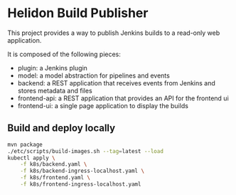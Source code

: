 # Helidon Build Publisher

This project provides a way to publish Jenkins builds to a read-only web application.

It is composed of the following pieces:

 - plugin: a Jenkins plugin
 - model: a model abstraction for pipelines and events
 - backend: a REST application that receives events from Jenkins and
 stores metadata and files
 - frontend-api: a REST application that provides an API for the frontend ui
 - frontend-ui: a single page application to display the builds

## Build and deploy locally

```bash
mvn package
./etc/scripts/build-images.sh --tag=latest --load
kubectl apply \
    -f k8s/backend.yaml \
    -f k8s/backend-ingress-localhost.yaml \
    -f k8s/frontend.yaml \
    -f k8s/frontend-ingress-localhost.yaml
```